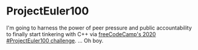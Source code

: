 # ProjectEuler100
I'm going to harness the power of peer pressure and public accountability to finally start tinkering with C++ via [freeCodeCamp's 2020 #ProjectEuler100 challenge](https://www.freecodecamp.org/news/projecteuler100-coding-challenge-competitive-programming/).
...
Oh boy.

